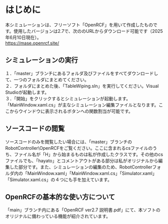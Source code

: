 # はじめに
本シミュレーションは、フリーソフト「OpenRCF」を用いて作成したものです。使用したバージョンは2.7で、次ののURLからダウンロード可能です（2025年6月10日現在）。\
https://mase.openrcf.site/

## シミュレーションの実行
１．「master」ブランチにあるフォルダ及びファイルをすべてダウンロードして、一つのフォルダにまとめてください。\
２．フォルダにまとめた後、「TableWiping.sln」を実行してください。Visual Studioが起動します。\
３．「開始」をクリックするとシミュレーションが起動します。\
「MainWindow.xaml.cs」が主なシミュレーション編集ファイルとなります。ここからウインドウに表示されるボタンへの関数割当が可能です。

## ソースコードの閲覧
ソースコードのみを閲覧したい場合には、「master」ブランチのRobotController\OpenRCFをご覧ください。ここに含まれるcsファイルのうち、ファイル名が「H」から始まるものは私が作成したクラスです。その他のcsファイルでも、「hayato」とコメントアウトがある部分は私がオリジナルから編集した部分です。また、シミュレーションの編集のため、RobotControllerフォルダ内の「MainWindow.xaml」「MainWindow.xaml.cs」「Simulator.xaml」「Simulator.xaml.cs」の４つにも手を加えています。

## OpenRCFの基本的な使い方について
「main」ブランチ内にある「OpenRCF ver2.7 説明書.pdf」にて、本ソフトのオリジナルに備わっている機能が紹介されています。
